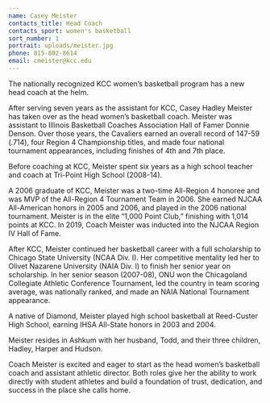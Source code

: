 ```yaml
---
name: Casey Meister
contacts_title: Head Coach
contacts_sport: women's basketball
sort_number: 1
portrait: uploads/meister.jpg
phone: 815‑802‑8614
email: cmeister@kcc.edu
---
```


The nationally recognized KCC women’s basketball program has a new head coach at the helm.&nbsp;

After serving seven years as the assistant for KCC, Casey Hadley Meister has taken over as the head women’s basketball coach. Meister was assistant to Illinois Basketball Coaches Association Hall of Famer Donnie Denson. Over those years, the Cavaliers earned an overall record of 147-59 (.714), four Region 4 Championship titles, and made four national tournament appearances, including finishes of 4th and 7th place.

Before coaching at KCC, Meister spent six years as a high school teacher and coach at Tri-Point High School (2008-14).&nbsp;

A 2006 graduate of KCC, Meister was a two-time All-Region 4 honoree and was MVP of the All-Region 4 Tournament Team in 2006. She earned NJCAA All-American honors in 2005 and 2006, and played in the 2006 national tournament. Meister is in the elite “1,000 Point Club,” finishing with 1,014 points at KCC. In 2019, Coach Meister was inducted into the NJCAA Region IV Hall of Fame.

After KCC, Meister continued her basketball career with a full scholarship to Chicago State University (NCAA Div. I). Her competitive mentality led her to Olivet Nazarene University (NAIA Div. I) to finish her senior year on scholarship. In her senior season (2007-08), ONU won the Chicagoland Collegiate Athletic Conference Tournament, led the country in team scoring average, was nationally ranked, and made an NAIA National Tournament appearance.&nbsp;

A native of Diamond, Meister played high school basketball at Reed-Custer High School, earning IHSA All-State honors in 2003 and 2004.&nbsp;

Meister resides in Ashkum with her husband, Todd, and their three children, Hadley, Harper and Hudson.&nbsp;

Coach Meister is excited and eager to start as the head women’s basketball coach and assistant athletic director. Both roles give her the ability to work directly with student athletes and build a foundation of trust, dedication, and success in the place she calls home.
